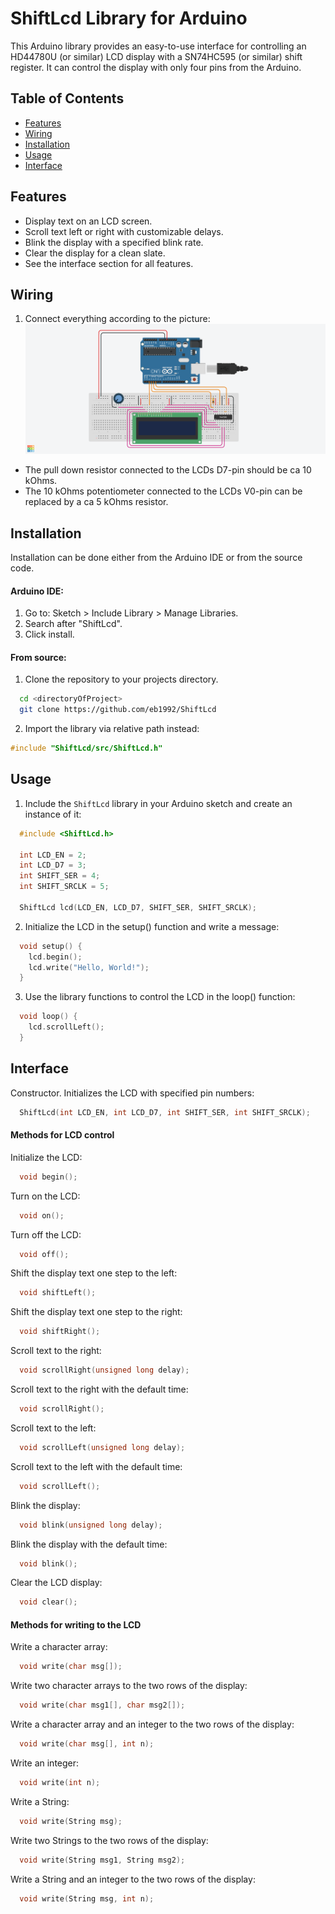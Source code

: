 # ShiftLcd Library for Arduino

This Arduino library provides an easy-to-use interface for controlling an HD44780U (or similar) LCD display with a SN74HC595 (or similar) shift register. It can control the display with only four pins from the Arduino. 

## Table of Contents

- [Features](#features)
- [Wiring](#wiring)
- [Installation](#installation)
- [Usage](#usage)
- [Interface](#interface)

## Features

- Display text on an LCD screen.
- Scroll text left or right with customizable delays.
- Blink the display with a specified blink rate.
- Clear the display for a clean slate.
- See the interface section for all features.

## Wiring

1. Connect everything according to the picture:
![Connections](extras/Connections.png)
  * The pull down resistor connected to the LCDs D7-pin should be ca 10 kOhms.
  * The 10 kOhms potentiometer connected to the LCDs V0-pin can be replaced by a ca 5 kOhms resistor.

## Installation

Installation can be done either from the Arduino IDE or from the source code.

#### Arduino IDE:
1. Go to: Sketch > Include Library > Manage Libraries.
2. Search after "ShiftLcd".
3. Click install.


#### From source:
1. Clone the repository to your projects directory.
```bash
  cd <directoryOfProject>
  git clone https://github.com/eb1992/ShiftLcd
```   

2. Import the library via relative path instead:
```cpp
#include "ShiftLcd/src/ShiftLcd.h"

```

## Usage

1. Include the `ShiftLcd` library in your Arduino sketch and create an instance of it:

```cpp
  #include <ShiftLcd.h>

  int LCD_EN = 2;
  int LCD_D7 = 3; 
  int SHIFT_SER = 4; 
  int SHIFT_SRCLK = 5;

  ShiftLcd lcd(LCD_EN, LCD_D7, SHIFT_SER, SHIFT_SRCLK);
```
2. Initialize the LCD in the setup() function and write a message:

```cpp
  void setup() {
    lcd.begin();
    lcd.write("Hello, World!");
  }
```
3. Use the library functions to control the LCD in the loop() function:

```cpp
  void loop() {
    lcd.scrollLeft();
  }
```

## Interface
Constructor. Initializes the LCD with specified pin numbers:
```cpp
  ShiftLcd(int LCD_EN, int LCD_D7, int SHIFT_SER, int SHIFT_SRCLK);
```
#### Methods for LCD control
Initialize the LCD:
```cpp
  void begin();  
```

Turn on the LCD:
```cpp
  void on();     
```

Turn off the LCD:
```cpp
  void off();    
```

Shift the display text one step to the left:
```cpp
  void shiftLeft();   
```

Shift the display text one step to the right:
```cpp
  void shiftRight();  
```

Scroll text to the right:
```cpp
  void scrollRight(unsigned long delay);  
```

Scroll text to the right with the default time:
```cpp
  void scrollRight();                     
```

Scroll text to the left:
```cpp
  void scrollLeft(unsigned long delay);   
```

Scroll text to the left with the default time:
```cpp
  void scrollLeft();                      
```

Blink the display:
```cpp
  void blink(unsigned long delay);       
```

Blink the display with the default time:
```cpp
  void blink();                           
```

Clear the LCD display:
```cpp
  void clear();                           
```

#### Methods for writing to the LCD
Write a character array:
```cpp
  void write(char msg[]);                   
```

Write two character arrays to the two rows of the display:
```cpp
  void write(char msg1[], char msg2[]);      
```

Write a character array and an integer to the two rows of the display:
```cpp
  void write(char msg[], int n);            
```

Write an integer:
```cpp
  void write(int n);                        
```

Write a String:
```cpp
  void write(String msg);                   
```

Write two Strings to the two rows of the display:
```cpp
  void write(String msg1, String msg2);     
```

Write a String and an integer to the two rows of the display:
```cpp
  void write(String msg, int n);            
```
